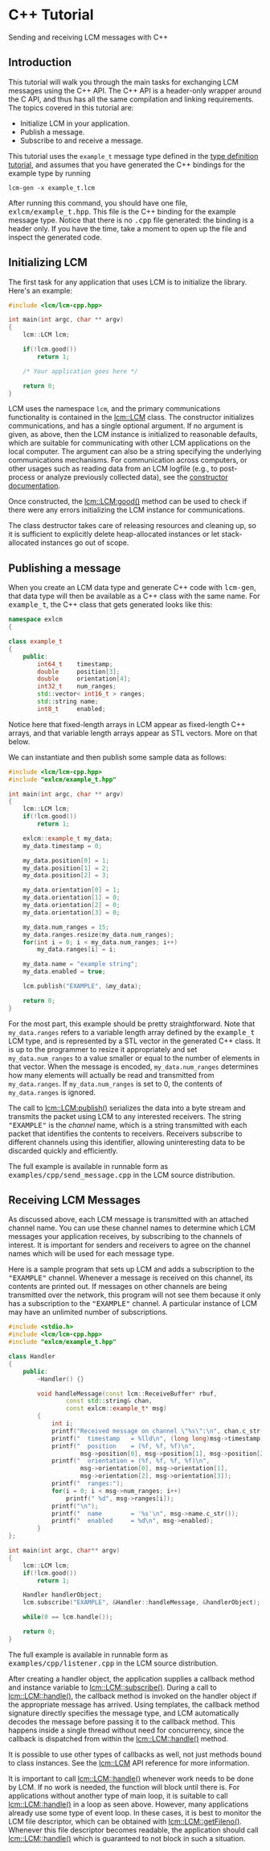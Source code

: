# C++ Tutorial

Sending and receiving LCM messages with C++

## Introduction

This tutorial will walk you through the main tasks for exchanging LCM messages
using the C++ API.  The C++ API is a header-only wrapper around the C API, and
thus has all the same compilation and linking requirements.  The topics covered
in this tutorial are:

- Initialize LCM in your application.
- Publish a message.
- Subscribe to and receive a message.

This tutorial uses the `example_t` message type defined in the
[type definition tutorial](tutorial-lcmgen.md), and assumes that you have
generated the C++ bindings for the example type by running
``` 
lcm-gen -x example_t.lcm
``` 

After running this command, you should have one file,
<tt>exlcm/example_t.hpp</tt>.  This file is the C++ binding for the example
message type.  Notice that there is no <tt>.cpp</tt> file generated: the
binding is a header only.  If you have the time, take a moment to open up the
file and inspect the generated code.

## Initializing LCM

The first task for any application that uses LCM is to initialize the library.
Here's an example:

``` C++
#include <lcm/lcm-cpp.hpp>

int main(int argc, char ** argv)
{
    lcm::LCM lcm;

    if(!lcm.good())
        return 1;

    /* Your application goes here */

    return 0;
}
``` 

LCM uses the namespace `lcm`, and the primary communications functionality is
contained in the <a href="../doxygen_output/c_cpp/html/classlcm_1_1LCM.html">lcm::LCM</a>  class.  The constructor initializes communications,
and has a single optional argument.  If no argument is given, as above, then
the LCM instance is initialized to reasonable defaults, which are suitable for
communicating with other LCM applications on the local computer.  The argument
can also be a string specifying the underlying communications mechanisms.  For
communication across computers, or other usages such as reading data from
an LCM logfile (e.g., to post-process or analyze previously collected data),
see the <a href="../doxygen_output/c_cpp/html/classlcm_1_1LCM.html#a18f8e2693cdafb36c4481789aa8ec24e">constructor documentation</a>.

Once constructed, the <a href="../doxygen_output/c_cpp/html/classlcm_1_1LCM.html#a532ecef61ae5651931df3ae7d4cf5a32">lcm::LCM:good()</a> method can be used to check if
there were any errors initializing the LCM instance for communications.

The class destructor takes care of releasing resources and cleaning up, so it
is sufficient to explicitly delete heap-allocated instances or let
stack-allocated instances go out of scope.

## Publishing a message

When you create an LCM data type and generate C++ code with <tt>lcm-gen</tt>,
that data type will then be available as a C++ class with the same name.  For
<tt>example_t</tt>, the C++ class that gets generated looks like this:
    
``` C++
namespace exlcm 
{

class example_t
{
    public:
        int64_t    timestamp;
        double     position[3];
        double     orientation[4];
        int32_t    num_ranges;
        std::vector< int16_t > ranges;
        std::string name;
        int8_t     enabled;
``` 

Notice here that fixed-length arrays in LCM appear as fixed-length C++ arrays,
and that variable length arrays appear as STL vectors.  More on that below.
    
We can instantiate and then publish some sample data as follows:
    
``` C++
#include <lcm/lcm-cpp.hpp>
#include "exlcm/example_t.hpp"

int main(int argc, char ** argv)
{
    lcm::LCM lcm;
    if(!lcm.good())
        return 1;

    exlcm::example_t my_data;
    my_data.timestamp = 0;

    my_data.position[0] = 1;
    my_data.position[1] = 2;
    my_data.position[2] = 3;

    my_data.orientation[0] = 1;
    my_data.orientation[1] = 0;
    my_data.orientation[2] = 0;
    my_data.orientation[3] = 0;

    my_data.num_ranges = 15;
    my_data.ranges.resize(my_data.num_ranges);
    for(int i = 0; i < my_data.num_ranges; i++)
        my_data.ranges[i] = i;

    my_data.name = "example string";
    my_data.enabled = true;

    lcm.publish("EXAMPLE", &my_data);

    return 0;
}
``` 

For the most part, this example should be pretty straightforward.
Note that `my_data.ranges` refers to a variable length array defined by the
<tt>example_t</tt> LCM type, and is represented by a STL vector in the
generated C++ class.  It is up to the programmer to resize it appropriately and
set `my_data.num_ranges` to a value smaller or equal to the
number of elements in that vector.  When the message is encoded,
`my_data.num_ranges` determines how many elements will actually be read and
transmitted from `my_data.ranges`.  If `my_data.num_ranges` is set to 0, the
contents of `my_data.ranges` is ignored.

The call to <a href="../doxygen_output/c_cpp/html/classlcm_1_1LCM.html#a8596505355407de0f83ea77fbb1deab9">lcm::LCM:publish()</a> serializes the data into a byte stream and
transmits the packet using LCM to any interested receivers.  The string
<tt>"EXAMPLE"</tt> is the <em>channel</em> name, which is a string
transmitted with each packet that identifies the contents to receivers.
Receivers subscribe to different channels using this identifier, allowing
uninteresting data to be discarded quickly and efficiently.

The full example is available in runnable form as
<tt>examples/cpp/send_message.cpp</tt> in the LCM source distribution.

## Receiving LCM Messages

As discussed above, each LCM message is transmitted with an attached channel
name.  You can use these channel names to determine which LCM messages your
application receives, by subscribing to the channels of interest.  It is
important for senders and receivers to agree on the channel names which will
be used for each message type.

Here is a sample program that sets up LCM and adds a subscription to the
<tt>"EXAMPLE"</tt> channel.  Whenever a message is received on this
channel, its contents are printed out.  If messages on other channels are
being transmitted over the network, this program will not see them because it
only has a subscription to the <tt>"EXAMPLE"</tt> channel.  A
particular instance of LCM may have an unlimited number of subscriptions.

``` C++
#include <stdio.h>
#include <lcm/lcm-cpp.hpp>
#include "exlcm/example_t.hpp"

class Handler 
{
    public:
        ~Handler() {}

        void handleMessage(const lcm::ReceiveBuffer* rbuf,
                const std::string& chan, 
                const exlcm::example_t* msg)
        {
            int i;
            printf("Received message on channel \"%s\":\n", chan.c_str());
            printf("  timestamp   = %lld\n", (long long)msg->timestamp);
            printf("  position    = (%f, %f, %f)\n",
                    msg->position[0], msg->position[1], msg->position[2]);
            printf("  orientation = (%f, %f, %f, %f)\n",
                    msg->orientation[0], msg->orientation[1], 
                    msg->orientation[2], msg->orientation[3]);
            printf("  ranges:");
            for(i = 0; i < msg->num_ranges; i++)
                printf(" %d", msg->ranges[i]);
            printf("\n");
            printf("  name        = '%s'\n", msg->name.c_str());
            printf("  enabled     = %d\n", msg->enabled);
        }
};

int main(int argc, char** argv)
{
    lcm::LCM lcm;
    if(!lcm.good())
        return 1;

    Handler handlerObject;
    lcm.subscribe("EXAMPLE", &Handler::handleMessage, &handlerObject);

    while(0 == lcm.handle());

    return 0;
}
``` 

The full example is available in runnable form as
<tt>examples/cpp/listener.cpp</tt> in the LCM source distribution.

After creating a handler object, the application supplies a callback method and
instance variable to <a href="../doxygen_output/c_cpp/html/classlcm_1_1LCM.html#a5df6f3eee54c375d9ab0b7a365d25516">lcm::LCM::subscribe()</a>.  During a call to
<a href="../doxygen_output/c_cpp/html/classlcm_1_1LCM.html#aac221c0fa80ede30a2383fba612f972e">lcm::LCM::handle()</a>, the callback method is invoked on the handler object if the
appropriate message has arrived.  Using templates, the callback method
signature directly specifies the message type, and LCM automatically decodes
the message before passing it to the callback method.
This happens inside a single thread without need for concurrency, since the
callback is dispatched from within the <a href="../doxygen_output/c_cpp/html/classlcm_1_1LCM.html#aac221c0fa80ede30a2383fba612f972e">lcm::LCM::handle()</a> method.

It is possible to use other types of callbacks as well, not just methods bound
to class instances.  See the <a href="../doxygen_output/c_cpp/html/classlcm_1_1LCM.html">lcm::LCM</a> API reference for more information.

It is important to call <a href="../doxygen_output/c_cpp/html/classlcm_1_1LCM.html#aac221c0fa80ede30a2383fba612f972e">lcm::LCM::handle()</a> whenever work needs to be done by LCM.
If no work is needed, the function will block until there is.  For
applications without another type of main loop, it is suitable to call
<a href="../doxygen_output/c_cpp/html/classlcm_1_1LCM.html#aac221c0fa80ede30a2383fba612f972e">lcm::LCM::handle()</a> in a loop as seen above.  However, many applications already use
some type of event loop.  In these cases, it is best to monitor the LCM file
descriptor, which can be obtained with <a href="../doxygen_output/c_cpp/html/classlcm_1_1LCM.html#aacaf64ce2c73a8a7f3fcde386c112055">lcm::LCM::getFileno()</a>.  Whenever this
file descriptor becomes readable, the application should call <a href="../doxygen_output/c_cpp/html/classlcm_1_1LCM.html#aac221c0fa80ede30a2383fba612f972e">lcm::LCM::handle()</a>
which is guaranteed to not block in such a situation.
